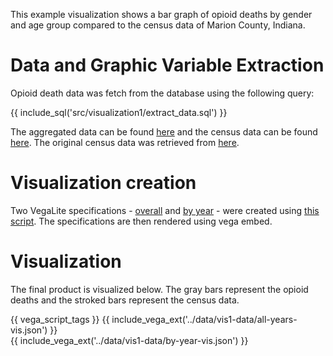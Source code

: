 This example visualization shows a bar graph of opioid deaths by gender and age group compared to the census data of Marion County, Indiana.

# Data and Graphic Variable Extraction

Opioid death data was fetch from the database using the following query:

{{ include_sql('src/visualization1/extract_data.sql') }}

The aggregated data can be found [here](../data/vis1-data/death-counts.csv) and the census data can be found [here](../data/vis1-data/census-counts.csv). The original census data was retrieved from [here]().

# Visualization creation

Two VegaLite specifications - [overall](../data/vis1-data/all-years-vis.json) and [by year](../data/vis1-data/by-year-vis.json) - were created using [this script](https://github.com/cns-iu/a2agc-dataset/blob/develop/src/visualization1/chart.py). The specifications are then rendered using vega embed.

# Visualization

The final product is visualized below. The gray bars represent the opioid deaths and the stroked bars represent the census data.

{{ vega_script_tags }}
{{ include_vega_ext('../data/vis1-data/all-years-vis.json') }}  
{{ include_vega_ext('../data/vis1-data/by-year-vis.json') }}

[^*]: For the 2018 visualization, we currently do not have 2018 census data. We use 2017 census data instead.
